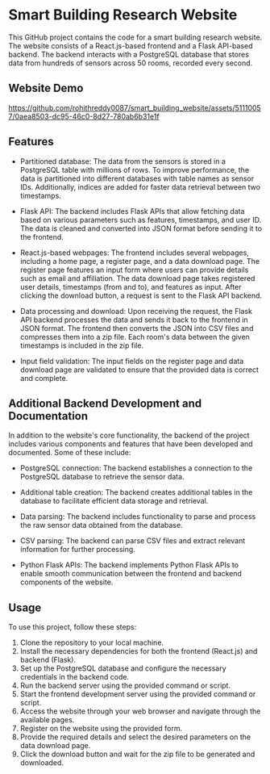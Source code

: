 # Smart Building Research Website

This GitHub project contains the code for a smart building research website. The website consists of a React.js-based frontend and a Flask API-based backend. The backend interacts with a PostgreSQL database that stores data from hundreds of sensors across 50 rooms, recorded every second.

## Website Demo

https://github.com/rohithreddy0087/smart_building_website/assets/51110057/0aea8503-dc95-46c0-8d27-780ab6b31e1f

## Features

- Partitioned database: The data from the sensors is stored in a PostgreSQL table with millions of rows. To improve performance, the data is partitioned into different databases with table names as sensor IDs. Additionally, indices are added for faster data retrieval between two timestamps.

- Flask API: The backend includes Flask APIs that allow fetching data based on various parameters such as features, timestamps, and user ID. The data is cleaned and converted into JSON format before sending it to the frontend.

- React.js-based webpages: The frontend includes several webpages, including a home page, a register page, and a data download page. The register page features an input form where users can provide details such as email and affiliation. The data download page takes registered user details, timestamps (from and to), and features as input. After clicking the download button, a request is sent to the Flask API backend.

- Data processing and download: Upon receiving the request, the Flask API backend processes the data and sends it back to the frontend in JSON format. The frontend then converts the JSON into CSV files and compresses them into a zip file. Each room's data between the given timestamps is included in the zip file.

- Input field validation: The input fields on the register page and data download page are validated to ensure that the provided data is correct and complete.

## Additional Backend Development and Documentation

In addition to the website's core functionality, the backend of the project includes various components and features that have been developed and documented. Some of these include:

- PostgreSQL connection: The backend establishes a connection to the PostgreSQL database to retrieve the sensor data.

- Additional table creation: The backend creates additional tables in the database to facilitate efficient data storage and retrieval.

- Data parsing: The backend includes functionality to parse and process the raw sensor data obtained from the database.

- CSV parsing: The backend can parse CSV files and extract relevant information for further processing.

- Python Flask APIs: The backend implements Python Flask APIs to enable smooth communication between the frontend and backend components of the website.

## Usage

To use this project, follow these steps:

1. Clone the repository to your local machine.
2. Install the necessary dependencies for both the frontend (React.js) and backend (Flask).
3. Set up the PostgreSQL database and configure the necessary credentials in the backend code.
4. Run the backend server using the provided command or script.
5. Start the frontend development server using the provided command or script.
6. Access the website through your web browser and navigate through the available pages.
7. Register on the website using the provided form.
8. Provide the required details and select the desired parameters on the data download page.
9. Click the download button and wait for the zip file to be generated and downloaded.
